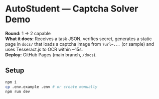 # AutoStudent — Captcha Solver Demo

**Round:** 1 → 2 capable  
**What it does:** Receives a task JSON, verifies secret, generates a static page in `docs/` that loads a captcha image from `?url=...` (or sample) and uses Tesseract.js to OCR within ~15s.  
**Deploy:** GitHub Pages (main branch, `/docs`).

## Setup
```bash
npm i
cp .env.example .env # or create manually
npm run dev
